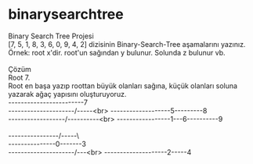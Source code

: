 # binarysearchtree
Binary Search Tree Projesi<br>
[7, 5, 1, 8, 3, 6, 0, 9, 4, 2] dizisinin Binary-Search-Tree aşamalarını yazınız. Örnek: root x'dir. root'un sağından y bulunur. Solunda z bulunur vb.<br>
<br>
Çözüm<br>
Root 7.<br>
Root en başa yazıp roottan büyük olanları sağına, küçük olanları soluna yazarak ağaç yapısını oluşturuyoruz.<br>
------------------------7<br>
---------------------/-----\<br>
-------------------5---------8<br>
------------------/-\---------\<br>
-----------------1---6----------9 <br>    
----------------/-----\           <br>
---------------0-------3 <br>
---------------------/---\<br>
--------------------2-----4<br>
